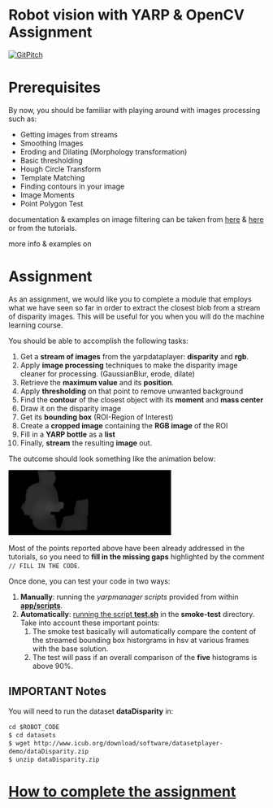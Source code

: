 Robot vision with YARP & OpenCV Assignment
==========================

[![GitPitch](https://gitpitch.com/assets/badge.svg)](https://gitpitch.com/vvv-school/assignment_closest-blob/master?grs=github&t=moon)

# Prerequisites
By now, you should be familiar with playing around with images processing such as:
- Getting images from streams
- Smoothing Images
- Eroding and Dilating (Morphology transformation)
- Basic thresholding
- Hough Circle Transform
- Template Matching
- Finding contours in your image
- Image Moments
- Point Polygon Test

documentation & examples on image filtering can be taken from [here](http://docs.opencv.org/3.1.0/d4/d86/group__imgproc__filter.html#gaabe8c836e97159a9193fb0b11ac52cf1) & [here](http://docs.opencv.org/2.4/doc/tutorials/imgproc/table_of_content_imgproc/table_of_content_imgproc.html) or from the tutorials. 

more info & examples on 

# Assignment
As an assignment, we would like you to complete a module that employs what we have seen so far in order to extract the closest blob from a stream of disparity images. This will be useful for you when you will do the machine learning course.

You should be able to accomplish the following tasks:

1. Get a **stream of images** from the yarpdataplayer: **disparity** and **rgb**.
1. Apply **image processing** techniques to make the disparity image cleaner for processing. (GaussianBlur, erode, dilate)
1. Retrieve the **maximum value** and its **position**.
1. Apply **thresholding** on that point to remove unwanted background
1. Find the **contour** of the closest object with its **moment** and **mass center**
1. Draw it on the disparity image
1. Get its **bounding box** (ROI-Region of Interest)
1. Create a **cropped image** containing the **RGB image** of the ROI
1. Fill in a **YARP bottle** as a **list**
1. Finally, **stream** the resulting **image** out.

The outcome should look something like the animation below:

![closest-blob](/misc/assignment.gif)

Most of the points reported above have been already addressed in the tutorials, so you need to **fill in the missing gaps** highlighted by the comment `// FILL IN THE CODE`.

Once done, you can test your code in two ways:

1. **Manually**: running the _yarpmanager scripts_ provided from within [**app/scripts**](./app/scripts).
1. **Automatically**: [running the script **test.sh**](https://github.com/vvv-school/vvv-school.github.io/blob/master/instructions/how-to-run-smoke-tests.md) in the **smoke-test** directory. Take into account these important points:
    1. The smoke test basically will automatically compare the content of the streamed bounding box historgrams in hsv at various frames with the base solution.
    1. The test will pass if an overall comparison of the **five** histograms is above 90%.

## IMPORTANT Notes

You will need to run the dataset **dataDisparity** in:
```
cd $ROBOT_CODE
$ cd datasets
$ wget http://www.icub.org/download/software/datasetplayer-demo/dataDisparity.zip
$ unzip dataDisparity.zip
```
# [How to complete the assignment](https://github.com/vvv-school/vvv-school.github.io/blob/master/instructions/how-to-complete-assignments.md)

